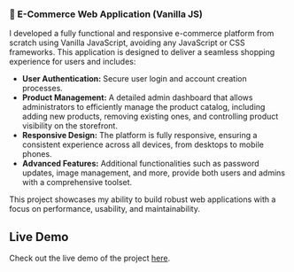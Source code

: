 ### 🛒 E-Commerce Web Application (Vanilla JS)
I developed a fully functional and responsive e-commerce platform from scratch using Vanilla JavaScript, avoiding any JavaScript or CSS frameworks. This application is designed to deliver a seamless shopping experience for users and includes:

- **User Authentication:** Secure user login and account creation processes.
- **Product Management:** A detailed admin dashboard that allows administrators to efficiently manage the product catalog, including adding new products, removing existing ones, and controlling product visibility on the storefront.
- **Responsive Design:** The platform is fully responsive, ensuring a consistent experience across all devices, from desktops to mobile phones.
- **Advanced Features:** Additional functionalities such as password updates, image management, and more, provide both users and admins with a comprehensive toolset.

This project showcases my ability to build robust web applications with a focus on performance, usability, and maintainability.

## Live Demo
Check out the live demo of the project [here](https://omar-ra7al.github.io/E-commerce-/).
